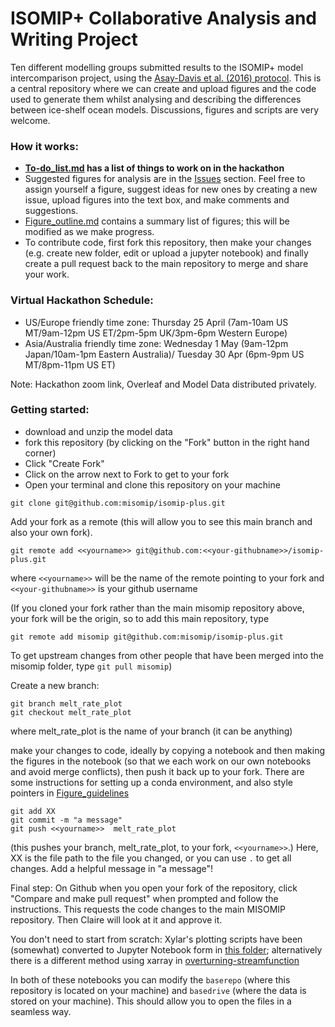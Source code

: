 # ISOMIP+ Collaborative Analysis and Writing Project

Ten different modelling groups submitted results to the ISOMIP+ model intercomparison project, using the [Asay-Davis et al. (2016) protocol](https://gmd.copernicus.org/articles/9/2471/2016/). This is a central repository where we can create and upload figures and the code used to generate them whilst analysing and describing the differences between ice-shelf ocean models. Discussions, figures and scripts are very welcome.

### How it works:
- **[To-do_list.md](https://github.com/misomip/isomip-plus/blob/main/To-do_list.md) has a list of things to work on in the hackathon**
- Suggested figures for analysis are in the [Issues](https://github.com/misomip/isomip-plus/issues) section. Feel free to assign yourself a figure, suggest ideas for new ones by creating a new issue, upload figures into the text box, and make comments and suggestions.
- [Figure_outline.md](https://github.com/misomip/isomip-plus/blob/main/Figure_outline.md) contains a summary list of figures; this will be modified as we make progress.
- To contribute code, first fork this repository, then make your changes (e.g. create new folder, edit or upload a jupyter notebook) and finally create a pull request back to the main repository to merge and share your work.

### Virtual Hackathon Schedule:
- US/Europe friendly time zone: Thursday 25 April  (7am-10am US MT/9am-12pm US ET/2pm-5pm UK/3pm-6pm Western Europe)
- Asia/Australia friendly time zone: Wednesday 1 May (9am-12pm Japan/10am-1pm Eastern Australia)/ Tuesday 30 Apr (6pm-9pm US MT/8pm-11pm US ET)

Note: Hackathon zoom link, Overleaf and Model Data distributed privately.

### Getting started:
- download and unzip the model data
- fork this repository (by clicking on the "Fork" button in the right hand corner)
- Click "Create Fork"
- Click on the arrow next to Fork to get to your fork
- Open your terminal and clone this repository on your machine

```
git clone git@github.com:misomip/isomip-plus.git
```
Add your fork as a remote (this will allow you to see this main branch and also your own fork).
```
git remote add <<yourname>> git@github.com:<<your-githubname>>/isomip-plus.git
```
where `<<yourname>>` will be the name of the remote pointing to your fork and `<<your-githubname>>` is your github username

(If you cloned your fork rather than the main misomip repository above, your fork will be the origin, so to add this main repository, type
```
git remote add misomip git@github.com:misomip/isomip-plus.git
```
To get upstream changes from other people that have been merged into the misomip folder, type `git pull misomip`)

  Create a new branch:
  ```
  git branch melt_rate_plot
  git checkout melt_rate_plot
  ```
  where melt_rate_plot is the name of your branch (it can be anything)
  
  make your changes to code, ideally by copying a notebook and then making the figures in the notebook (so that we each work on our own notebooks and avoid merge conflicts), then push it back up to your fork. There are some instructions for setting up a conda environment, and also style pointers in [Figure_guidelines](https://github.com/misomip/isomip-plus/blob/main/Figure_guidelines.md)
  
  ```
  git add XX 
  git commit -m "a message"
  git push <<yourname>>  melt_rate_plot
  ```
  (this pushes your branch, melt_rate_plot, to your fork, `<<yourname>>`.) Here, XX is the file path to the file you changed, or you can use `.` to get all changes. Add a helpful message in "a message"!
  
Final step: On Github when you open your fork of the repository, click "Compare and make pull request" when prompted and follow the instructions. This requests the code changes to the main MISOMIP repository. Then Claire will look at it and approve it.
  
You don't need to start from scratch: Xylar's plotting scripts have been (somewhat) converted to Jupyter Notebook form in [this folder](https://github.com/misomip/isomip-plus/blob/main/notebooks/general-plotting); alternatively there is a different method using xarray in [overturning-streamfunction](https://github.com/misomip/isomip-plus/blob/main/notebooks/overturning-streamfunction/OverturningStreamfunction.ipynb)

In both of these notebooks you can modify the `baserepo` (where this repository is located on your machine) and `basedrive` (where the data is stored on your machine). This should allow you to open the files in a seamless way. 

